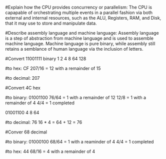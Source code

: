 #Explain how the CPU provides concurrency or parallelism:
    The CPU is capapable of orchestrating multiple events in a parallel fashion via both external and internal resources, such as the ALU, Registers, RAM, and Disk, that it may use to store and manipulate data.

#Describe assembly language and machine language:
    Assembly language is a step of abstraction from machine language and is used to assemble machine language. Machine language is pure binary, while assembly still retains a semblance of human language via the inclusion of letters. 

#Convert 11001111 binary
1
2
4
8
64
128

#to hex: CF
207/16 = 12 with a remainder of 15

#to decimal: 207

#Convert 4C hex

#to binary: 01001100 
76/64 = 1 with a remainder of 12
12/8 = 1 with a remainder of 4
4/4 = 1 completed

01001100
4
8
64

#to decimal: 76
16 * 4 = 64 + 12 = 76 

#Conver 68 decimal

#to binary: 01000100
68/64 = 1 with a reaminder of 4
4/4 = 1 completed

#to hex: 44
68/16 = 4 with a remainder of 4